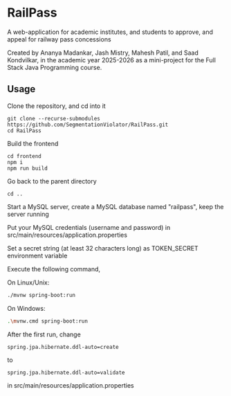 # RailPass

A web-application for academic institutes, and students to approve, and appeal for railway pass concessions

Created by Ananya Madankar, Jash Mistry, Mahesh Patil, and Saad Kondvilkar, in the academic year 2025-2026 as a mini-project
for the Full Stack Java Programming course.

## Usage

Clone the repository, and cd into it

```
git clone --recurse-submodules https://github.com/SegmentationViolator/RailPass.git
cd RailPass
```

Build the frontend

```
cd frontend
npm i
npm run build
```

Go back to the parent directory

```
cd ..
```

Start a MySQL server, create a MySQL database named "railpass", keep the server running

Put your MySQL credentials (username and password) in src/main/resources/application.properties

Set a secret string (at least 32 characters long) as TOKEN_SECRET environment variable

Execute the following command,

On Linux/Unix:

```sh
./mvnw spring-boot:run
```

On Windows:

```sh
.\mvnw.cmd spring-boot:run
```

After the first run, change

```properties
spring.jpa.hibernate.ddl-auto=create
```

to

```properties
spring.jpa.hibernate.ddl-auto=validate
```

in src/main/resources/application.properties
